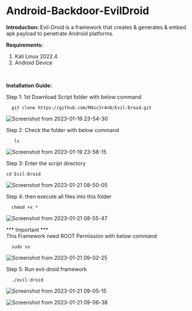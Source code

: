 # Android-Backdoor-EvilDroid

<b> Introduction: </b>
Evil-Droid is a framework that creates &amp; generates &amp; embed apk payload to penetrate Android platforms.



<b>Requirements:</b>
1. Kali Linux 2022.4
2. Android Device
<br>

<b>Installation Guide:</b>

Step 1: 1st Download Script folder with below command

      git clone https://github.com/M4sc3r4n0/Evil-Droid.git


![Screenshot from 2023-01-19 23-54-30](https://user-images.githubusercontent.com/120317751/213529336-613ce628-66de-487f-9532-c54bec5ae3d0.png)

      
Step 2: Check the folder with below command

       ls
       
![Screenshot from 2023-01-19 23-58-15](https://user-images.githubusercontent.com/120317751/213529700-886150c9-50b6-4ee3-964f-ed995a8ac4f1.png)


Step 3: Enter the script directory

    cd Evil-Droid

![Screenshot from 2023-01-21 08-50-05](https://user-images.githubusercontent.com/120317751/213841417-8a4d4eac-5e71-49c6-b9c0-b70697be14ec.png)



Step 4: then execute all files into this folder

      chmod +x *
      
![Screenshot from 2023-01-21 08-55-47](https://user-images.githubusercontent.com/120317751/213841560-74d27588-9dfb-4b1d-bb31-c0fcaf7a2c60.png)

      
*** Important ***
<br>
This Framework need ROOT Permission with below command

      sudo su
      
![Screenshot from 2023-01-21 09-02-25](https://user-images.githubusercontent.com/120317751/213841737-9a17719c-9bd7-4a3f-ade7-83b44ecb4984.png)


Step 5: Run evil-droid framework
 
      ./evil-droid
      
 ![Screenshot from 2023-01-21 09-05-15](https://user-images.githubusercontent.com/120317751/213841815-0a984aa1-e4b7-4258-96f5-29c38e8aec70.png)
 
 
 ![Screenshot from 2023-01-21 09-06-38](https://user-images.githubusercontent.com/120317751/213841864-d9475f80-bf0e-429c-89d6-c2d64dba0dc3.png)






